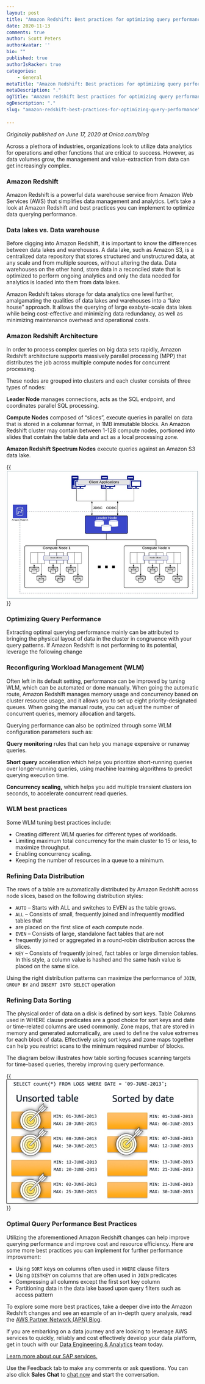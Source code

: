 ```yaml
---
layout: post
title: "Amazon Redshift: Best practices for optimizing query performance"
date: 2020-11-13
comments: true
author: Scott Peters
authorAvatar: ''
bio: ""
published: true
authorIsRacker: true
categories:
    - General
metaTitle: "Amazon Redshift: Best practices for optimizing query performance"
metaDescription: "."
ogTitle: "Amazon redshift best practices for optimizing query performance"
ogDescription: "."
slug: "amazon-redshift-best-practices-for-optimizing-query-performance"

---
```


*Originally published on June 17, 2020 at Onica.com/blog*


Across a plethora of industries, organizations look to utilize data analytics
for operations and other functions that are critical to success. However, as
data volumes grow, the management and value-extraction from data can get increasingly complex.
<!--more-->

### Amazon Redshift

Amazon Redshift is a powerful data warehouse service from Amazon Web Services (AWS)
that simplifies data management and analytics. Let’s take a look at Amazon Redshift
and best practices you can implement to optimize data querying performance.

### Data lakes vs. Data warehouse

Before digging into Amazon Redshift, it is important to know the differences
between data lakes and warehouses. A data lake, such as Amazon S3, is a
centralized data repository that stores structured and unstructured data,
at any scale and from multiple sources, without altering the data.
Data warehouses on the other hand, store data in a reconciled state
that is optimized to perform ongoing analytics and only the data needed
for analytics is loaded into them from data lakes.

Amazon Redshift takes storage for data analytics one level further,
amalgamating the qualities of data lakes and warehouses into a
“lake house” approach. It allows the querying of large exabyte-scale
data lakes while being cost-effective and minimizing data redundancy,
as well as minimizing maintenance overhead and operational costs.

### Amazon Redshift Architecture

In order to process complex queries on big data sets rapidly,
Amazon Redshift architecture supports massively parallel processing (MPP)
that distributes the job across multiple compute nodes for concurrent processing.

These nodes are grouped into clusters and each cluster consists of three types of nodes:

**Leader Node** manages connections, acts as the SQL endpoint, and coordinates parallel SQL processing.

**Compute Nodes** composed of “slices”, execute queries in parallel on data that is stored in a
columnar format, in 1MB immutable blocks. An Amazon Redshift cluster may contain between 1-128
compute nodes, portioned into slides that contain the table data and act as a local processing zone.

**Amazon Redshift Spectrum Nodes** execute queries against an Amazon S3 data lake.

{{<img src="Redshift_Architecture_Fig1.jpg" title="" alt="">}}

### Optimizing Query Performance

Extracting optimal querying performance mainly can be attributed to bringing the
physical layout of data in the cluster in congruence with your query patterns.
If Amazon Redshift is not performing to its potential, leverage the following change

### Reconfiguring Workload Management (WLM)

Often left in its default setting, performance can be improved by tuning WLM,
which can be automated or done manually. When going the automatic route,
Amazon Redshift manages memory usage and concurrency based on cluster resource usage,
and it allows you to set up eight priority-designated queues. When
going the manual route, you can adjust the number of concurrent queries,
memory allocation and targets.

Querying performance can also be optimized through some WLM configuration parameters such as:

**Query monitoring** rules that can help you manage expensive or runaway queries.

**Short query** acceleration which helps you prioritize short-running queries over longer-running queries,
using machine learning algorithms to predict querying execution time.

**Concurrency scaling,** which helps you add multiple transient clusters ion seconds,
to accelerate concurrent read queries.

### WLM best practices

Some WLM tuning best practices include:

- Creating different WLM queries for different types of workloads.
- Limiting maximum total concurrency for the main cluster to 15 or less, to maximize throughput.
- Enabling concurrency scaling.
- Keeping the number of resources in a queue to a minimum.

### Refining Data Distribution

The rows of a table are automatically distributed by Amazon
Redshift across node slices, based on the following distribution styles:

- `AUTO` – Starts with ALL and switches to EVEN as the table grows.
- `ALL` – Consists of small, frequently joined and infrequently modified tables that
-  are placed on the first slice of each compute node.
- `EVEN` – Consists of large, standalone fact tables that are not
-  frequently joined or aggregated in a round-robin distribution across the slices.
- `KEY` – Consists of frequently joined, fact tables or large dimension tables.
   In this style, a column value is hashed and the same hash value is placed on the same slice.

Using the right distribution patterns can maximize the performance
of `JOIN`, `GROUP BY` and `INSERT INTO SELECT` operation

### Refining Data Sorting

The physical order of data on a disk is defined by sort keys.
Table Columns used in WHERE clause predicates are a good choice
for sort keys and date or time-related columns are used commonly.
Zone maps, that are stored in memory and generated automatically,
are used to define the value extremes for each block of data.
Effectively using sort keys and zone maps together can help
you restrict scans to the minimum required number of blocks.

The diagram below illustrates how table sorting focuses
scanning targets for time-based queries, thereby
improving query performance.

{{<img src="Column_Sortkeys_Fig3_new.jpg" title="" alt="">}}

### Optimal Query Performance Best Practices

Utilizing the aforementioned Amazon Redshift changes can
help improve querying performance and improve cost and resource
efficiency. Here are some more best practices you can implement
for further performance improvement:

- Using `SORT` keys on columns often used in `WHERE` clause filters
- Using `DISTKEY` on columns that are often used in `JOIN` predicates
- Compressing all columns except the first sort key column
- Partitioning data in the data lake based upon query filters such as access pattern

To explore some more best practices, take a deeper dive into the
Amazon Redshift changes and see an example of an in-depth query
analysis, read the
[AWS Partner Network (APN) Blog](https://aws.amazon.com/blogs/apn/best-practices-from-onica-for-optimizing-query-performance-on-amazon-redshift/?utm_content=131837700&utm_medium=social&utm_source=linkedin&hss_channel=lcp-25057969).

If you are embarking on a data journey and are looking to leverage
AWS services to quickly, reliably and cost effectively develop your
data platform, get in touch with our [Data Engineering & Analytics](https://onica.com/services/data-engineering-analytics/)
team today.

<a class="cta purple" id="cta" href="https://www.rackspace.com/sap">Learn more about our SAP services.</a>

Use the Feedback tab to make any comments or ask questions. You can also click
**Sales Chat** to [chat now](https://www.rackspace.com/) and start the conversation.
